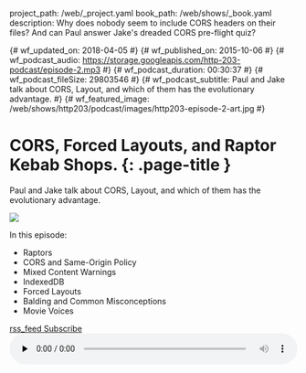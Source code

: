 project_path: /web/_project.yaml
book_path: /web/shows/_book.yaml
description: Why does nobody seem to include CORS headers on their files? And can Paul answer Jake's dreaded CORS pre-flight quiz?

{# wf_updated_on: 2018-04-05 #}
{# wf_published_on: 2015-10-06 #}
{# wf_podcast_audio: https://storage.googleapis.com/http-203-podcast/episode-2.mp3 #}
{# wf_podcast_duration: 00:30:37 #}
{# wf_podcast_fileSize: 29803546 #}
{# wf_podcast_subtitle: Paul and Jake talk about CORS, Layout, and which of them has the evolutionary advantage. #}
{# wf_featured_image: /web/shows/http203/podcast/images/http203-episode-2-art.jpg #}

# CORS, Forced Layouts, and Raptor Kebab Shops. {: .page-title }

Paul and Jake talk about CORS, Layout, and which of them has the evolutionary advantage.

<img src="/web/shows/http203/podcast/images/http203-episode-2-art.jpg" class="attempt-right">

In this episode:

* Raptors
* CORS and Same-Origin Policy
* Mixed Content Warnings
* IndexedDB
* Forced Layouts
* Balding and Common Misconceptions
* Movie Voices

<a href="http://feeds.feedburner.com/Http203Podcast">
  <span class="material-icons">rss_feed</span>
  Subscribe
</a>

<audio style="width: 100%" src="https://storage.googleapis.com/http-203-podcast/episode-2.mp3" controls preload="none">



